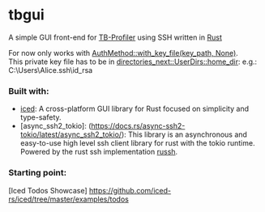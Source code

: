 # tbgui

A simple GUI front-end for [TB-Profiler](https://github.com/jodyphelan/TBProfiler) using SSH written in [Rust](https://www.rust-lang.org/) 

For now only works with [AuthMethod::with_key_file(key_path, None)](https://docs.rs/async-ssh2-tokio/latest/async_ssh2_tokio/client/enum.AuthMethod.html#method.with_key_file).
<br>This private key file has to be in [directories_next::UserDirs::home_dir](https://docs.rs/directories-next/latest/directories_next/struct.UserDirs.html#method.home_dir): e.g.: C:\Users\Alice\.ssh\id_rsa


### Built with:
- [iced](https://iced.rs/): A cross-platform GUI library for Rust focused on simplicity and type-safety.
- [async_ssh2_tokio]: (https://docs.rs/async-ssh2-tokio/latest/async_ssh2_tokio/): This library is an asynchronous and easy-to-use high level ssh client library for rust with the tokio runtime.
<br>Powered by the rust ssh implementation [russh](https://docs.rs/russh/latest/russh/).

### Starting point:
[Iced Todos Showcase] https://github.com/iced-rs/iced/tree/master/examples/todos
